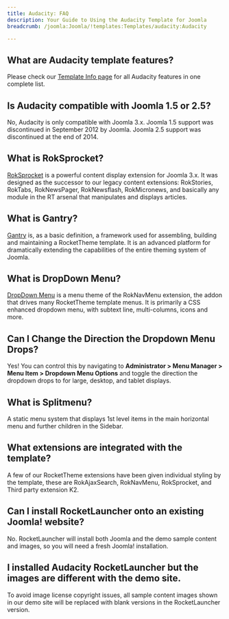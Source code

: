 ```yaml
---
title: Audacity: FAQ
description: Your Guide to Using the Audacity Template for Joomla
breadcrumb: /joomla:Joomla/!templates:Templates/audacity:Audacity

---
```


What are Audacity template features?
-----

Please check our [Template Info page][features] for all Audacity features in one complete list.

Is Audacity compatible with Joomla 1.5 or 2.5?
-----

No, Audacity is only compatible with Joomla 3.x. Joomla 1.5 support was discontinued in September 2012 by Joomla. Joomla 2.5 support was discontinued at the end of 2014. 

What is RokSprocket?
-----

[RokSprocket][roksprocket] is a powerful content display extension for Joomla 3.x. It was designed as the successor to our legacy content extensions: RokStories, RokTabs, RokNewsPager, RokNewsflash, RokMicronews, and basically any module in the RT arsenal that manipulates and displays articles.

What is Gantry?
-----

[Gantry][gantry] is, as a basic definition, a framework used for assembling, building and maintaining a RocketTheme template. It is an advanced platform for dramatically extending the capabilities of the entire theming system of Joomla.

What is DropDown Menu?
-----

[DropDown Menu][dropdown] is a menu theme of the RokNavMenu extension, the addon that drives many RocketTheme template menus. It is primarily a CSS enhanced dropdown menu, with subtext line, multi-columns, icons and more.

Can I Change the Direction the Dropdown Menu Drops?
-----

Yes! You can control this by navigating to **Administrator > Menu Manager > Menu Item > Dropdown Menu Options** and toggle the direction the dropdown drops to for large, desktop, and tablet displays.

What is Splitmenu?
-----

A static menu system that displays 1st level items in the main horizontal menu and further children in the Sidebar.

What extensions are integrated with the template?
-----

A few of our RocketTheme extensions have been given individual styling by the template, these are RokAjaxSearch, RokNavMenu, RokSprocket, and Third party extension K2.

Can I install RocketLauncher onto an existing Joomla! website?
-----

No. RocketLauncher will install both Joomla and the demo sample content and images, so you will need a fresh Joomla! installation.

I installed Audacity RocketLauncher but the images are different with the demo site.
-----

To avoid image license copyright issues, all sample content images shown in our demo site will be replaced with blank versions in the RocketLauncher version.

[gantry]: http://gantry.org/
[features]: http://demo.rockettheme.com/joomla-templates/audacity/index.php/features/features-overview
[forum]: http://www.rockettheme.com/forum/joomla-template-audacity
[roksprocket]: http://www.rockettheme.com/joomla/extensions/roksprocket
[dropdown]: http://demo.rockettheme.com/joomla-templates/audacity/features/menu-options
[splitmenu]: http://demo.rockettheme.com/joomla-templates/audacity/features/menu-options
[dropdownoptions]: assets/dropdown.jpg
